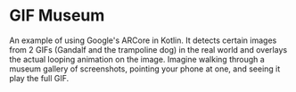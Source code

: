 # GIF Museum

An example of using Google's ARCore in Kotlin. It detects certain images from 2 GIFs (Gandalf and the trampoline dog) in the real world and overlays the actual looping animation on the image. Imagine walking through a museum gallery of screenshots, pointing your phone at one, and seeing it play the full GIF.